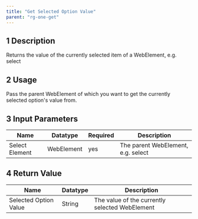 ```yaml
---
title: "Get Selected Option Value"
parent: "rg-one-get"
---
```


## 1 Description

Returns the value of the currently selected item of a WebElement, e.g. select

## 2 Usage

Pass the parent WebElement of which you want to get the currently selected option's value from.

## 3 Input Parameters

Name | Datatype | Required | Description
---- | -------- | ------- |---------------
Select Element | WebElement | yes | The parent WebElement, e.g. select

## 4 Return Value

Name | Datatype | Description
---- | --------- | ---------------
Selected Option Value | String | The value of the currently selected WebElement
